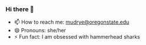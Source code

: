 ### Hi there 👋
- 📫 How to reach me: mudrye@oregonstate.edu
- 😄 Pronouns: she/her
- ⚡ Fun fact: I am obsessed with hammerhead sharks
<!--
**mudrye/mudrye** is a ✨ _special_ ✨ repository because its `README.md` (this file) appears on your GitHub profile.

Here are some ideas to get you started:

- 🔭 I’m currently working on OSU DRAIL Cassie
- 🌱 I’m currently learning how to use q-learning
- 📫 How to reach me: mudrye@oregonstate.edu
- 😄 Pronouns: she/her
- ⚡ Fun fact: I love hammerhead sharks
-->
